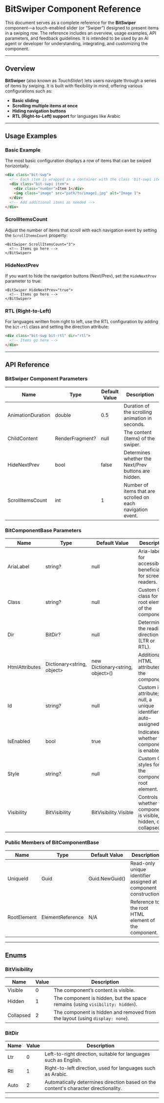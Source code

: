 # BitSwiper Component Reference

This document serves as a complete reference for the **BitSwiper** component—a touch-enabled slider (or “Swiper”) designed to present items in a swiping row. The reference includes an overview, usage examples, API parameters, and feedback guidelines. It is intended to be used by an AI agent or developer for understanding, integrating, and customizing the component.

---

## Overview

**BitSwiper** (also known as *TouchSlider*) lets users navigate through a series of items by swiping. It is built with flexibility in mind, offering various configurations such as:
- **Basic sliding**
- **Scrolling multiple items at once**
- **Hiding navigation buttons**
- **RTL (Right-to-Left) support** for languages like Arabic

---

## Usage Examples

### Basic Example

The most basic configuration displays a row of items that can be swiped horizontally.

```html
<div class="bit-swp">
  <!-- Each item is wrapped in a container with the class 'bit-swpi item' -->
  <div class="bit-swpi item">
    <div class="number">Item 1</div>
    <img class="image" src="path/to/image1.jpg" alt="Image 1">
  </div>
  <!-- Add additional items as needed -->
</div>
```

### ScrollItemsCount

Adjust the number of items that scroll with each navigation event by setting the `ScrollItemsCount` property:

```razor
<BitSwiper ScrollItemsCount="3">
  <!-- Items go here -->
</BitSwiper>
```

### HideNextPrev

If you want to hide the navigation buttons (Next/Prev), set the `HideNextPrev` parameter to true:

```razor
<BitSwiper HideNextPrev="true">
  <!-- Items go here -->
</BitSwiper>
```

### RTL (Right-to-Left)

For languages written from right to left, use the RTL configuration by adding the `bit-rtl` class and setting the direction attribute:

```html
<div class="bit-swp bit-rtl" dir="rtl">
  <!-- Items go here -->
</div>
```

---

## API Reference

### BitSwiper Component Parameters

| Name              | Type            | Default Value | Description                                                                          |
| ----------------- | --------------- | ------------- | ------------------------------------------------------------------------------------ |
| AnimationDuration | double          | 0.5           | Duration of the scrolling animation in seconds.                                    |
| ChildContent      | RenderFragment? | null          | The content (items) of the swiper.                                                   |
| HideNextPrev      | bool            | false         | Determines whether the Next/Prev buttons are hidden.                               |
| ScrollItemsCount  | int             | 1             | Number of items that are scrolled on each navigation event.                         |

### BitComponentBase Parameters

| Name           | Type                        | Default Value                         | Description                                                                                 |
| -------------- | --------------------------- | ------------------------------------- | ------------------------------------------------------------------------------------------- |
| AriaLabel      | string?                     | null                                  | Aria-label for accessibility, beneficial for screen readers.                              |
| Class          | string?                     | null                                  | Custom CSS class for the root element of the component.                                     |
| Dir            | BitDir?                     | null                                  | Determines the reading direction (LTR or RTL).                                              |
| HtmlAttributes | Dictionary&lt;string, object&gt; | new Dictionary&lt;string, object&gt;() | Additional HTML attributes for the component.                                               |
| Id             | string?                     | null                                  | Custom id attribute; if null, a unique identifier is auto-assigned.                         |
| IsEnabled      | bool                        | true                                  | Indicates whether the component is enabled.                                                 |
| Style          | string?                     | null                                  | Custom CSS styles for the component’s root element.                                         |
| Visibility     | BitVisibility               | BitVisibility.Visible                 | Controls whether the component is visible, hidden, or collapsed.                            |

### Public Members of BitComponentBase

| Name       | Type              | Default Value   | Description                                                                                           |
| ---------- | ----------------- | --------------- | ----------------------------------------------------------------------------------------------------- |
| UniqueId   | Guid              | Guid.NewGuid()  | Read-only unique identifier assigned at component construction.                                    |
| RootElement| ElementReference  | N/A             | Reference to the root HTML element of the component.                                                |

---

## Enums

### BitVisibility

| Name      | Value | Description                                                                          |
| --------- | ----- | ------------------------------------------------------------------------------------ |
| Visible   | 0     | The component’s content is visible.                                                  |
| Hidden    | 1     | The component is hidden, but the space remains (using `visibility: hidden`).         |
| Collapsed | 2     | The component is hidden and removed from the layout (using `display: none`).         |

### BitDir

| Name | Value | Description                                                                                                              |
| ---- | ----- | ------------------------------------------------------------------------------------------------------------------------ |
| Ltr  | 0     | Left-to-right direction, suitable for languages such as English.                                                       |
| Rtl  | 1     | Right-to-left direction, used for languages such as Arabic.                                                            |
| Auto | 2     | Automatically determines direction based on the content's character directionality.                                    |

---